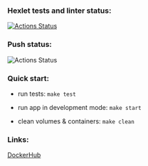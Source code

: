 ### Hexlet tests and linter status:
[![Actions Status](https://github.com/nightlord189/devops-for-programmers-project-lvl1/workflows/hexlet-check/badge.svg?branch=)](https://github.com/nightlord189/devops-for-programmers-project-lvl1/actions?query=branch:)

### Push status:
![Actions Status](https://github.com/nightlord189/devops-for-programmers-project-lvl1/actions/workflows/push/badge.svg)

### Quick start:

+ run tests: `make test`

+ run app in development mode: `make start`

+ clean volumes & containers: `make clean`

### Links:
[DockerHub](https://hub.docker.com/repository/docker/nightlord189/devops-for-programmers-project-lvl1)